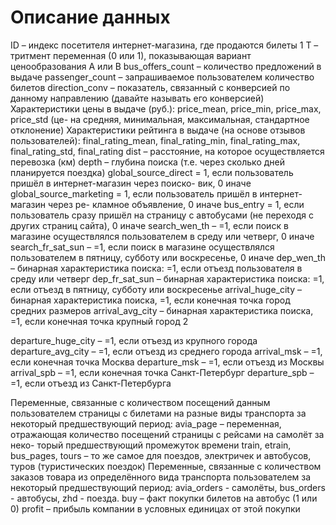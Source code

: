 # Описание данных
ID – индекс посетителя интернет-магазина, где продаются билеты 1
T – тритмент переменная (0 или 1), показывающая вариант ценообразования А или B
bus_offers_count – количество предложений в выдаче
passenger_count – запрашиваемое пользователем количество билетов
direction_conv – показатель, связанный с конверсией по данному направлению (давайте называть его конверсией)
Характеристики цены в выдаче (руб.): price_mean, price_min, price_max, price_std (це- на средняя, минимальная, максимальная, стандартное отклонение)
Характеристики рейтинга в выдаче (на основе отзывов пользователей): final_rating_mean, final_rating_min, final_rating_max, final_rating_std, final_rating
dist – расстояние, на которое осуществляется перевозка (км)
depth – глубина поиска (т.е. через сколько дней планируется поездка)
global_source_direct = 1, если пользователь пришёл в интернет-магазин через поиско- вик, 0 иначе
global_source_marketing = 1, если пользователь пришёл в интернет-магазин через ре- кламное объявление, 0 иначе
bus_entry = 1, если пользователь сразу пришёл на страницу с автобусами (не переходя с других страниц сайта), 0 иначе
search_wen_th – =1, если поиск в магазине осуществлялся пользователем в среду или четверг, 0 иначе
search_fr_sat_sun – =1, если поиск в магазине осуществлялся пользователем в пятницу, субботу или воскресенье, 0 иначе
dep_wen_th – бинарная характеристика поиска: =1, если отъезд пользователя в среду или четверг
dep_fr_sat_sun – бинарная характеристика поиска: =1, если отъезд в пятницу, субботу или воскресенье
arrival_huge_city – бинарная характеристика поиска, =1, если конечная точка город средних размеров
arrival_avg_city – бинарная характеристика поиска, =1, если конечная точка крупный город
2

departure_huge_city – =1, если отъезд из крупного города departure_avg_city – =1, если отъезд из среднего города arrival_msk – =1, если конечная точка Москва departure_msk – =1, если отъезд из Москвы
arrival_spb – =1, если конечная точка Санкт-Петербург
departure_spb – =1, если отъезд из Санкт-Петербурга

Переменные, связанные с количеством посещений данным пользователем страницы с билетами на разные виды транспорта за некоторый предшествующий период: avia_page – переменная, отражающая количество посещений страницы с рейсами на самолёт за неко- торый предшествующий промежуток времени train, etrain, bus_pages, tours – то же самое для поездов, электричек и автобусов, туров (туристических поездок)
Переменные, связанные с количеством заказов товара из определённого вида транспорта пользователем за некоторый предшествующий период: avia_orders - самолёты, bus_orders - автобусы, zhd - поезда.
buy – факт покупки билетов на автобус (1 или 0)
profit – прибыль компании в условных единицах от этой покупки
